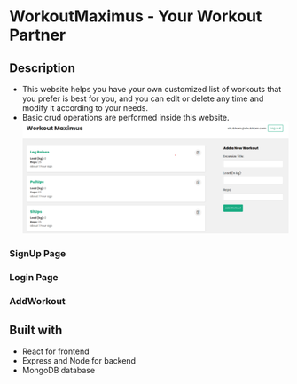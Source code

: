 # WorkoutMaximus - Your Workout Partner
## Description
- This website helps you have your own customized list of workouts that you prefer is best for you, and you can edit or delete any time and modify it according to your needs.
- Basic crud operations are performed inside this website.
![**Home Page**](images/AllWorkouts.png)

### SignUp Page


### Login Page


### AddWorkout


## Built with
- React for frontend
- Express and Node for backend
- MongoDB database
